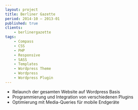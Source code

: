 ```yaml
---
layout: project
title: Berliner Gazette
period: 2014-10 – 2013-01
published: true
clients:
    - berlinergazette
tags:
    - Compass
    - CSS
    - PHP
    - Responsive
    - SASS
    - Templates
    - Wordpress Theme
    - Wordpress
    - Wordpress Plugin
---
```

- Relaunch der gesamten Website auf Wordpress Basis
- Programmierung und Integration von verschiedenen  Plugins
- Optimierung mit Media-Queries für mobile Endgeräte
